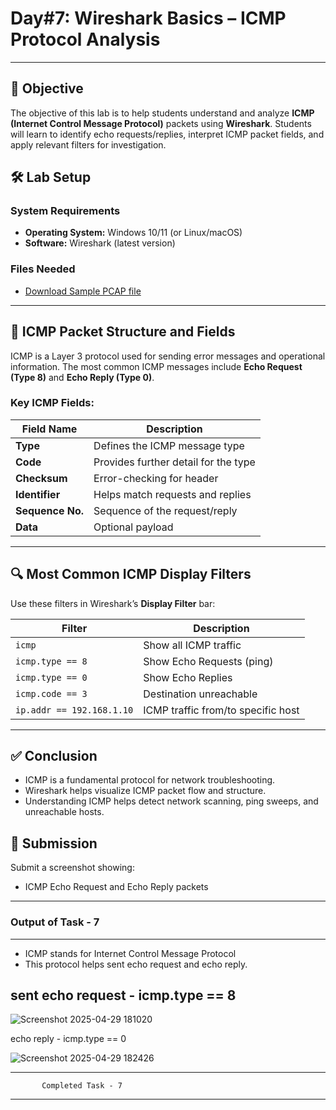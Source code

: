 # **Day#7: Wireshark Basics – ICMP Protocol Analysis**

---

## 🎯 **Objective**  
The objective of this lab is to help students understand and analyze **ICMP (Internet Control Message Protocol)** packets using **Wireshark**. Students will learn to identify echo requests/replies, interpret ICMP packet fields, and apply relevant filters for investigation.

## 🛠️ **Lab Setup**

### **System Requirements**
- **Operating System:** Windows 10/11 (or Linux/macOS)
- **Software:** Wireshark (latest version)

### **Files Needed**
- [Download Sample PCAP file](https://github.com/0xrajneesh/90-Days-SOC-Challenge-Beginner/raw/refs/heads/main/Protocol_Analysis_pcap.pcapng)

---

## 📘 **ICMP Packet Structure and Fields**

ICMP is a Layer 3 protocol used for sending error messages and operational information. The most common ICMP messages include **Echo Request (Type 8)** and **Echo Reply (Type 0)**.

### **Key ICMP Fields:**

| Field Name       | Description                          |
|------------------|--------------------------------------|
| **Type**         | Defines the ICMP message type        |
| **Code**         | Provides further detail for the type |
| **Checksum**     | Error-checking for header            |
| **Identifier**   | Helps match requests and replies     |
| **Sequence No.** | Sequence of the request/reply        |
| **Data**         | Optional payload                     |

---

## 🔍 **Most Common ICMP Display Filters**

Use these filters in Wireshark’s **Display Filter** bar:

| Filter | Description |
|--------|-------------|
| `icmp` | Show all ICMP traffic |
| `icmp.type == 8` | Show Echo Requests (ping) |
| `icmp.type == 0` | Show Echo Replies |
| `icmp.code == 3` | Destination unreachable |
| `ip.addr == 192.168.1.10` | ICMP traffic from/to specific host |

---

## ✅ Conclusion
- ICMP is a fundamental protocol for network troubleshooting.
- Wireshark helps visualize ICMP packet flow and structure.
- Understanding ICMP helps detect network scanning, ping sweeps, and unreachable hosts.


## 📸 Submission
Submit a screenshot showing:
- ICMP Echo Request and Echo Reply packets


- -------------------------------------------------------------------------------------------------------------------------------------------------------------------------------------------------------------------------

### Output of Task - 7
-----------------
* ICMP stands for Internet Control Message Protocol
* This protocol helps sent echo request and echo reply.

sent echo request - icmp.type == 8
------------------
![Screenshot 2025-04-29 181020](https://github.com/user-attachments/assets/8090c8cc-56a7-458e-9e82-9259f256b4dd)


echo reply - icmp.type == 0




![Screenshot 2025-04-29 182426](https://github.com/user-attachments/assets/251cb946-0e75-486c-9e14-83647b2ab4e7)

------------------------------------------------------------------------------------------------------------------------------------------------------------------------------------------------------------------------------
           Completed Task - 7 
---------------------------------------------------------------------------------------------------------------------------------------------------------------------------------------------------------------------------





